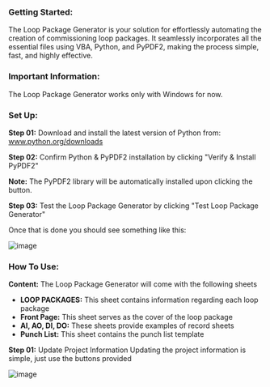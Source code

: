 ### Getting Started:
The Loop Package Generator is your solution for effortlessly automating the creation of commissioning loop packages. It seamlessly incorporates all the essential files using VBA, Python, and PyPDF2, making the process simple, fast, and highly effective.

### Important Information:
The Loop Package Generator works only with Windows for now.

### Set Up:
**Step 01:**
Download and install the latest version of Python from:
www.python.org/downloads

**Step 02:**
Confirm Python & PyPDF2 installation by clicking "Verify & Install PyPDF2"

**Note:** The PyPDF2 library will be automatically installed upon clicking the button.

**Step 03:**
Test the Loop Package Generator by clicking "Test Loop Package Generator"

Once that is done you should see something like this:

![image](https://github.com/mokhtarbendaho/Loop-Package-Generator/assets/143171867/2d4bfdce-0b62-4f85-a7ea-dab09487f245)

### How To Use:
**Content:** The Loop Package Generator will come with the following sheets

 - **LOOP PACKAGES:** This sheet contains information regarding each loop package
 - **Front Page:** This sheet serves as the cover of the loop package
 - **AI, AO, DI, DO:** These sheets provide examples of record sheets
 - **Punch List:** This sheet contains the punch list template

**Step 01:** Update Project Information 
Updating the project information is simple, just use the buttons provided

![image](https://github.com/mokhtarbendaho/Loop-Package-Generator/assets/143171867/7b4ad1ec-e6fc-48be-8df3-40730c60b2b8)

